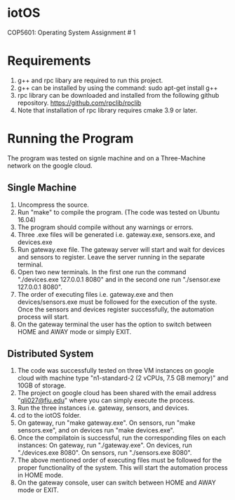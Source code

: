 # iotOS
COP5601: Operating System Assignment # 1
# Requirements
1.	g++ and rpc libary are required to run this project.
2.	g++ can be installed by using the command:
sudo apt-get install g++
3.	rpc library can be downloaded and installed from the following github repository.
https://github.com/rpclib/rpclib
4.	Note that installation of rpc library requires cmake 3.9 or later.

# Running the Program
The program was tested on signle machine and on a Three-Machine network on the google cloud.
## Single Machine
1.	Uncompress the source.
2.	Run "make" to compile the program. (The code was tested on Ubuntu 16.04)
3.	The program should compile without any warnings or errors.
4.	Three .exe files will be generated i.e. gateway.exe, sensors.exe, and devices.exe
5.	Run gateway.exe file. The gateway server will start and wait for devices and sensors to register. Leave the server running in the separate terminal.
6.	Open two new terminals. In the first one run the command "./devices.exe 127.0.0.1 8080" and in the second one run "./sensor.exe 127.0.0.1 8080".
7.	The order of executing files i.e. gateway.exe and then devices/sensors.exe must be followed for the execution of the syste. Once the sensors and devices register successfully, the automation process will start.
8.	On the gateway terminal the user has the option to switch between HOME and AWAY mode or simply EXIT.

## Distributed System
1.	The code was successfully tested on three VM instances on google cloud with machine type "n1-standard-2 (2 vCPUs, 7.5 GB memory)" and 10GB of storage.
2.	The project on google cloud has been shared with the email address "qli027@fiu.edu" where you can simply execute the process.
3.	Run the three instances i.e. gateway, sensors, and devices.
4.	cd to the iotOS folder.
5.	On gateway, run "make gateway.exe". On sensors, run "make sensors.exe", and on devices run "make devices.exe".
6.	Once the compilatoin is successful, run the corresponding files on each instances:
On gateway, run "./gateway.exe". On devices, run "./devices.exe <gateway IP> 8080". On sensors, run "./sensors.exe <gateway IP> 8080".
7.	The above mentioned order of executing files must be followed for the proper functionality of the system. This will start the automation process in HOME mode.
8.	On the gateway console, user can switch between HOME and AWAY mode or EXIT.
